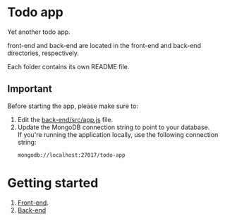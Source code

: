# Todo app

Yet another todo app.

front-end and back-end are located in the front-end and back-end directories, respectively.

Each folder contains its own README file.

## Important

Before starting the app, please make sure to:

1. Edit the [back-end/src/app.js](./back-end/src/app.js) file.
2. Update the MongoDB connection string to point to your database.  
   If you're running the application locally, use the following connection string:
   ```
   mongodb://localhost:27017/todo-app
   ```


# Getting started

1. [Front-end](./front-end/README.md).
2. [Back-end](./back-end/README.md)

